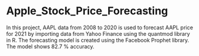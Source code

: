# Apple_Stock_Price_Forecasting
In this project, AAPL data from 2008 to 2020 is used to forecast AAPL price for 2021 by importing data from Yahoo Finance using the quantmod library in R. The forecasting model is created using the Facebook Prophet library. The model shows 82.7 % accuracy.

